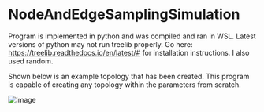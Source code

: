 # NodeAndEdgeSamplingSimulation
Program is implemented in python and was compiled and ran in WSL. Latest versions of python may not run treelib properly. Go here: https://treelib.readthedocs.io/en/latest/# for installation instructions. I also used random.

Shown below is an example topology that has been created. This program is capable of creating any topology within the parameters from scratch.

![image](https://github.com/roohanamin/NodeAndEdgeSamplingSimulation/assets/31677691/0d188f8d-089e-4182-8425-55895d7546f1)
